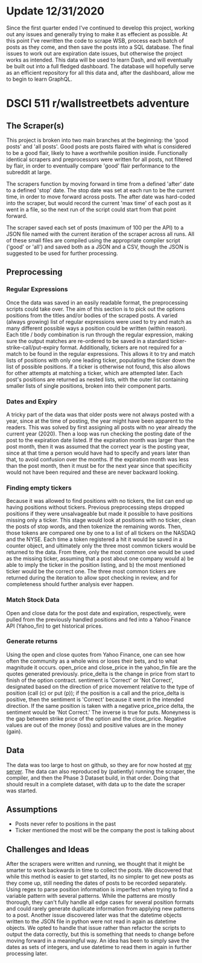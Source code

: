 # Update 12/31/2020
Since the first quarter ended I've continued to develop this project, working out any issues and generally trying to make it as effecient as possible. At this point I've rewritten the code to scrape WSB, process each batch of posts as they come, and then save the posts into a SQL database. The final issues to work out are expiration date issues, but otherwise the project works as intended. 
This data will be used to learn Dash, and will eventually be built out into a full fledged dashboard. 
The database will hopefully serve as an efficient repository for all this data and, after the dashboard, allow me to begin to learn GraphQL. 

# DSCI 511 r/wallstreetbets adventure

## The Scraper(s)

This project is broken into two main branches at the beginning: the 'good posts' and 'all posts'. Good posts are posts flaired with what is considered to be a good flair, likely to have a worthwhile position inside. Functionally identical scrapers and preprocessors were written for all posts, not filtered by flair, in order to eventually compare 'good' flair performance to the subreddit at large.

The scrapers function by moving forward in time from a defined 'after' date to a defined 'stop' date. The stop date was set at each run to be the current time, in order to move forward across posts. The after date was hard-coded into the scraper, but would record the current 'max time' of each post as it went in a file, so the next run of the script could start from that point forward.

The scraper saved each set of posts (maximum of 100 per the API) to a JSON file named with the current iteration of the scraper across all runs. All of these small files are compiled using the appropriate compiler script ('good' or 'all') and saved both as a JSON and a CSV, though the JSON is suggested to be used for further processing.

## Preprocessing
### Regular Expressions
Once the data was saved in an easily readable format, the preprocessing scripts could take over. The aim of this section is to pick out the options positions from the titles and/or bodies of the scraped posts. A varied (always growing) list of regular expressions were used to try and match as many different possible ways a position could be written (within reason). Each title / body combination is run through the regular expression, making sure the output matches are re-ordered to be saved in a standard ticker-strike-call/put-expiry format. Additionally, tickers are not required for a match to be found in the regular expressions. This allows it to try and match lists of positions with only one leading ticker, populating the ticker down the list of possible positions. If a ticker is otherwise not found, this also allows for other attempts at matching a ticker, which are attempted later. Each post's positions are returned as nested lists, with the outer list containing smaller lists of single positions, broken into their component parts.
### Dates and Expiry
A tricky part of the data was that older posts were not always posted with a year, since at the time of posting, the year might have been apparent to the readers. This was solved by first assigning all posts with no year already the current year (2020). Then a loop was run checking the posting date of the post to the expiration date listed. If the expiration month was larger than the post month, then it was assumed that the correct year is the posting year, since at that time a person would have had to specify and years later than that, to avoid confusion over the months. If the expiration month was less than the post month, then it must be for the next year since that specificity would not have been required and these are never backward looking.
### Finding empty tickers
Because it was allowed to find positions with no tickers, the list can end up having positions without tickers. Previous preprocessing steps dropped positions if they were unsalvageable but made it possible to have positions missing only a ticker. This stage would look at positions with no ticker, clean the posts of stop words, and then tokenize the remaining words. Then, those tokens are compared one by one to a list of all tickers on the NASDAQ and the NYSE. Each time a token registered a hit it would be saved in a counter object, and ultimately only the three most common tickers would be returned to the data. From there, only the most common one would be used as the missing ticker, assuming that a post about one company would a) be able to imply the ticker in the position listing, and b) the most mentioned ticker would be the correct one. The three most common tickers are returned during the iteration to allow spot checking in review, and for completeness should further analysis ever happen.
### Match Stock Data
Open and close data for the post date and expiration, respectively, were pulled from the previously handled positions and fed into a Yahoo Finance API (Yahoo_fin) to get historical prices. 
### Generate returns
Using the open and close quotes from Yahoo Finance, one can see how often the community as a whole wins or loses their bets, and to what magnitude it occurs. open_price and close_price in the yahoo_fin file are the quotes generated previously. price_delta is the change in price from start to finish of the option contract. sentiment is 'Correct' or 'Not Correct', designated based on the direction of price movement relative to the type of position (call (c) or put (p)); if the position is a call and the price_delta is positive, then the sentiment is 'Correct' because it went in the intended direction. If the same position is taken with a negative price_price delta, the sentiment would be 'Not Correct.' The inverse is true for puts. Moneyness is the gap between strike price of the option and the close_price. Negative values are out of the money (loss) and positive values are in the money (gain).

## Data
The data was too large to host on github, so they are for now hosted at [my server](https://static.jacoblinder.net/dsci511). The data can also reproduced by (patiently) running the scraper, the compiler, and then the Phase 3 Dataset build, in that order. Doing that should result in a complete dataset, with data up to the date the scraper was started. 

## Assumptions
- Posts never refer to positions in the past
- Ticker mentioned the most will be the company the post is talking about

## Challenges and Ideas
After the scrapers were written and running, we thought that it might be smarter to work backwards in time to collect the posts. We discovered that while this method is easier to get started, its no simpler to get new posts as they come up, still needing the dates of posts to be recorded separately.
Using regex to parse position information is imperfect when trying to find a variable pattern with several patterns. While the patterns are mostly thorough, they can't fully handle all edge cases for several position formats and could rarely generate duplicate information from applying new patterns to a post.
Another issue discovered later was that the datetime objects written to the JSON file in python were not read in again as datetime objects. We opted to handle that issue rather than refactor the scripts to output the data correctly, but this is something that needs to change before moving forward in a meaningful way. An idea has been to simply save the dates as sets of integers, and use datetime to read them in again in further processing later.



